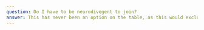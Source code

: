 ```yaml
---
question: Do I have to be neurodivegent to join?
answer: This has never been an option on the table, as this would exclude some of the best resources that we may come across. It would also possibly limit the ability for support people to join.
---
```


